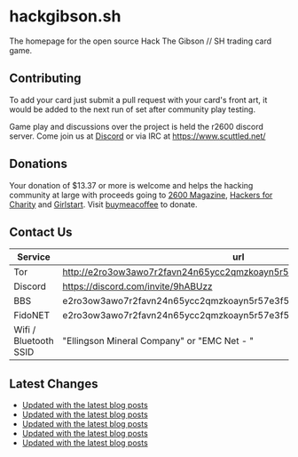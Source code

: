 # hackgibson.sh
The homepage for the open source Hack The Gibson // SH trading card game.


## Contributing

To add your card just submit a pull request with your card's front art, it would be added to the next run of set after community play testing.

Game play and discussions over the project is held the r2600 discord server. Come join us at [Discord](https://discord.com/invite/9hABUzz) or via IRC at https://www.scuttled.net/


## Donations

Your donation of $13.37 or more is welcome and helps the hacking community at large with proceeds going to [2600 Magazine](https://2600.com/), [Hackers for Charity](https://hackersforcharity.org) and [Girlstart](https://girlstart.org).  Visit [buymeacoffee](https://www.buymeacoffee.com/hackgibson.sh) to donate.


## Contact Us

Service | url
-|-
Tor | http://e2ro3ow3awo7r2favn24n65ycc2qmzkoayn5r57e3f56nvjwdcgg32ad.onion
Discord | https://discord.com/invite/9hABUzz
BBS | e2ro3ow3awo7r2favn24n65ycc2qmzkoayn5r57e3f56nvjwdcgg32ad.onion:23
FidoNET | e2ro3ow3awo7r2favn24n65ycc2qmzkoayn5r57e3f56nvjwdcgg32ad.onion:24554
Wifi / Bluetooth SSID | "Ellingson Mineral Company" or "EMC Net - <fidonet address>"

## Latest Changes
<!-- BLOG-POST-LIST:START -->
- [Updated with the latest blog posts](https://github.com/DFW2600/hackgibson.sh/commit/f5af69669d5e3157ea40088332ecd92650b7317d)
- [Updated with the latest blog posts](https://github.com/DFW2600/hackgibson.sh/commit/ad777170b9d1eb40cc4f34bd87a237590931b491)
- [Updated with the latest blog posts](https://github.com/DFW2600/hackgibson.sh/commit/ef6068a7f2d7d16f92f665f6aa9f6675b2345b71)
- [Updated with the latest blog posts](https://github.com/DFW2600/hackgibson.sh/commit/acfb1a7217316a47b01b83938fbc95b07dcfc539)
- [Updated with the latest blog posts](https://github.com/DFW2600/hackgibson.sh/commit/d20b31afc09a8ab4d78b24d0bc62b48a926b5c3f)
<!-- BLOG-POST-LIST:END -->
